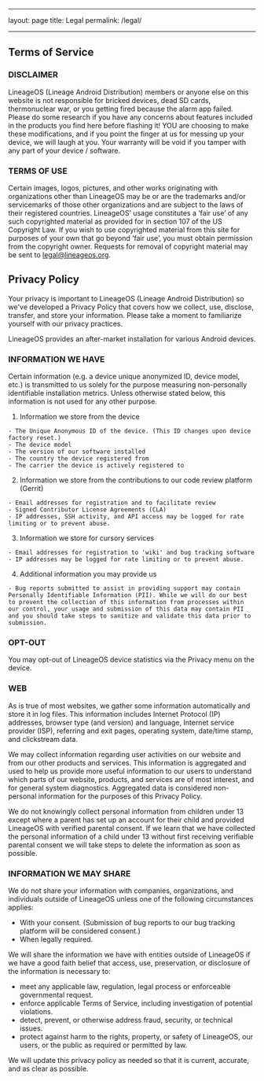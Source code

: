 * * *

layout: page title: Legal permalink: /legal/

* * *

## Terms of Service

### DISCLAIMER

LineageOS (Lineage Android Distribution) members or anyone else on this website is not responsible for bricked devices, dead SD cards, thermonuclear war, or you getting fired because the alarm app failed. Please do some research if you have any concerns about features included in the products you find here before flashing it! YOU are choosing to make these modifications, and if you point the finger at us for messing up your device, we will laugh at you. Your warranty will be void if you tamper with any part of your device / software.

### TERMS OF USE

Certain images, logos, pictures, and other works originating with organizations other than LineageOS may be or are the trademarks and/or servicemarks of those other organizations and are subject to the laws of their registered countries. LineageOS’ usage constitutes a ‘fair use’ of any such copyrighted material as provided for in section 107 of the US Copyright Law. If you wish to use copyrighted material from this site for purposes of your own that go beyond ‘fair use’, you must obtain permission from the copyright owner. Requests for removal of copyright material may be sent to legal@lineageos.org.

## Privacy Policy

Your privacy is important to LineageOS (Lineage Android Distribution) so we've developed a Privacy Policy that covers how we collect, use, disclose, transfer, and store your information. Please take a moment to familiarize yourself with our privacy practices.

LineageOS provides an after-market installation for various Android devices.

### INFORMATION WE HAVE

Certain information (e.g. a device unique anonymized ID, device model, etc.) is transmitted to us solely for the purpose measuring non-personally identifiable installation metrics. Unless otherwise stated below, this information is not used for any other purpose.

  1. Information we store from the device
    
    - The Unique Anonymous ID of the device. (This ID changes upon device factory reset.)
    - The device model
    - The version of our software installed
    - The country the device registered from
    - The carrier the device is actively registered to

  2. Information we store from the contributions to our code review platform (Gerrit)
    
    - Email addresses for registration and to facilitate review
    - Signed Contributor License Agreements (CLA)
    - IP addresses, SSH activity, and API access may be logged for rate limiting or to prevent abuse.

  3. Information we store for cursory services
    
    - Email addresses for registration to 'wiki' and bug tracking software
    - IP addresses may be logged for rate limiting or to prevent abuse.

  4. Additional information you may provide us
    
    - Bug reports submitted to assist in providing support may contain Personally Identifiable Information (PII). While we will do our best to prevent the collection of this information from processes within our control, your usage and submission of this data may contain PII and you should take steps to sanitize and validate this data prior to submission.

### OPT-OUT

You may opt-out of LineageOS device statistics via the Privacy menu on the device.

### WEB

As is true of most websites, we gather some information automatically and store it in log files. This information includes Internet Protocol (IP) addresses, browser type (and version) and language, Internet service provider (ISP), referring and exit pages, operating system, date/time stamp, and clickstream data.

We may collect information regarding user activities on our website and from our other products and services. This information is aggregated and used to help us provide more useful information to our users to understand which parts of our website, products, and services are of most interest, and for general system diagnostics. Aggregated data is considered non-personal information for the purposes of this Privacy Policy.

We do not knowingly collect personal information from children under 13 except where a parent has set up an account for their child and provided LineageOS with verified parental consent. If we learn that we have collected the personal information of a child under 13 without first receiving verifiable parental consent we will take steps to delete the information as soon as possible.

### INFORMATION WE MAY SHARE

We do not share your information with companies, organizations, and individuals outside of LineageOS unless one of the following circumstances applies:

- With your consent. (Submission of bug reports to our bug tracking platform will be considered consent.)
- When legally required.

We will share the information we have with entities outside of LineageOS if we have a good faith belief that access, use, preservation, or disclosure of the information is necessary to:

- meet any applicable law, regulation, legal process or enforceable governmental request.
- enforce applicable Terms of Service, including investigation of potential violations.
- detect, prevent, or otherwise address fraud, security, or technical issues.
- protect against harm to the rights, property, or safety of LineageOS, our users, or the public as required or permitted by law.

We will update this privacy policy as needed so that it is current, accurate, and as clear as possible.